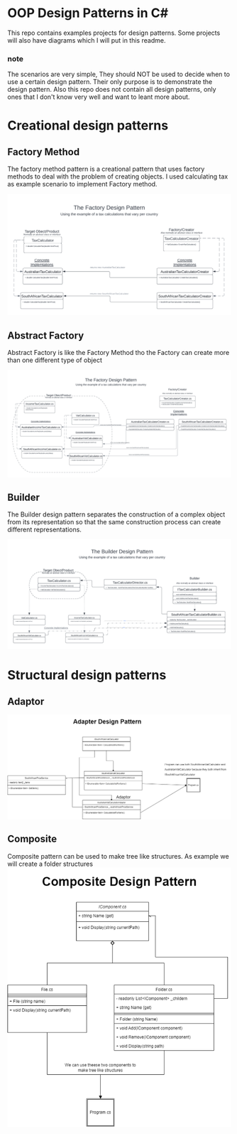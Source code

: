 # OOP Design Patterns in C#
This repo contains examples projects for design patterns. Some projects will also have diagrams which I will put in this readme.

### note
The scenarios are very simple, They should NOT be used to decide when to use a certain design pattern. Their only purpose is to demonstrate the design pattern.
Also this repo does not contain all design patterns, only ones that I don't know very well and want to leant more about. 

# Creational design patterns

## Factory Method
The factory method pattern is a creational pattern that uses factory methods to deal with the problem of creating objects.
I used calculating tax as example scenario to implement Factory method.

![Alt text](Diagrams/FactoryDesignPatter.png?raw=true "Factory")

## Abstract Factory 

Abstract Factory is like the Factory Method tho the Factory can create more than one different type of object

![Alt text](Diagrams/AbstractFactory%20.png?raw=true "AbstractFactory")

## Builder
The Builder design pattern separates the construction of a complex object from its representation so that the same construction process can create different representations.

![Alt text](Diagrams/Builder.png?raw=true "Builder")

# Structural design patterns

## Adaptor
![Alt text](Diagrams/AdapterDesignPattern.drawio.png?raw=true "Builder")

## Composite
Composite pattern can be used to make tree like structures. As example we will create a folder structures
![Alt text](Diagrams/Composite.png?raw=true "Builder")
